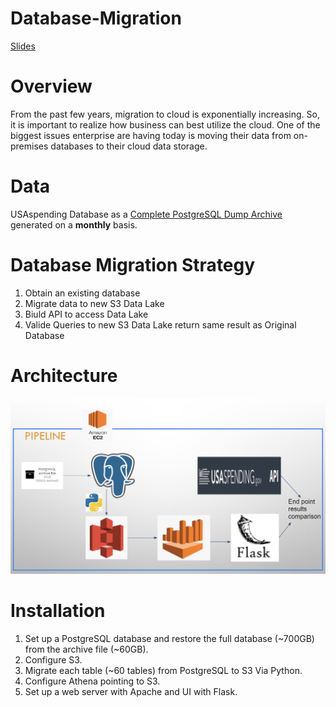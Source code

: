 # Database-Migration
[Slides](https://docs.google.com/presentation/d/1fZB80DsGWLlWrcUJ0LGq9JEN_1p5VqneoZt2a-miPm0/edit?usp=sharing)
# Overview
From the past few years, migration to cloud is exponentially increasing. So, it is important to realize how business can best utilize the cloud. One of the biggest issues enterprise are having today is moving their data from on-premises databases to their cloud data storage.

# Data
USAspending Database as a [Complete PostgreSQL Dump Archive](https://files.usaspending.gov/database_download/) generated on a **monthly** basis.

# Database Migration Strategy
  1. Obtain an existing database
  2. Migrate data to new S3 Data Lake
  3. Biuld API to access Data Lake
  4. Valide Queries to new S3 Data Lake return same result as Original Database

# Architecture
![eh](https://github.com/machhe1/Database-Migration/blob/master/images/PostgresToS3image.PNG)

# Installation
  1. Set up a PostgreSQL database and restore the full database (~700GB) from the archive file (~60GB).
  2. Configure S3.
  3. Migrate each table (~60 tables) from PostgreSQL to S3 Via Python.
  4. Configure Athena pointing to S3.
  5. Set up a web server with Apache and UI with Flask.
